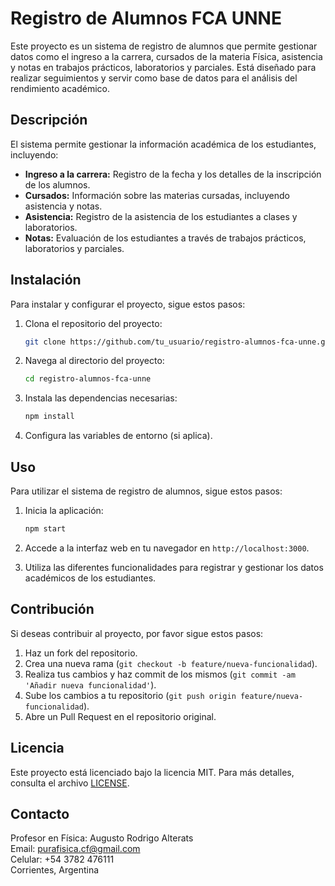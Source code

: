 # Registro de Alumnos FCA UNNE

Este proyecto es un sistema de registro de alumnos que permite gestionar datos como el ingreso a la carrera, cursados de la materia Física, asistencia y notas en trabajos prácticos, laboratorios y parciales. Está diseñado para realizar seguimientos y servir como base de datos para el análisis del rendimiento académico.

## Descripción

El sistema permite gestionar la información académica de los estudiantes, incluyendo:

- **Ingreso a la carrera:** Registro de la fecha y los detalles de la inscripción de los alumnos.
- **Cursados:** Información sobre las materias cursadas, incluyendo asistencia y notas.
- **Asistencia:** Registro de la asistencia de los estudiantes a clases y laboratorios.
- **Notas:** Evaluación de los estudiantes a través de trabajos prácticos, laboratorios y parciales.

## Instalación

Para instalar y configurar el proyecto, sigue estos pasos:

1. Clona el repositorio del proyecto:
   ```bash
   git clone https://github.com/tu_usuario/registro-alumnos-fca-unne.git
   ```

2. Navega al directorio del proyecto:
   ```bash
   cd registro-alumnos-fca-unne
   ```

3. Instala las dependencias necesarias:
   ```bash
   npm install
   ```

4. Configura las variables de entorno (si aplica).

## Uso

Para utilizar el sistema de registro de alumnos, sigue estos pasos:

1. Inicia la aplicación:
   ```bash
   npm start
   ```

2. Accede a la interfaz web en tu navegador en `http://localhost:3000`.

3. Utiliza las diferentes funcionalidades para registrar y gestionar los datos académicos de los estudiantes.

## Contribución

Si deseas contribuir al proyecto, por favor sigue estos pasos:

1. Haz un fork del repositorio.
2. Crea una nueva rama (`git checkout -b feature/nueva-funcionalidad`).
3. Realiza tus cambios y haz commit de los mismos (`git commit -am 'Añadir nueva funcionalidad'`).
4. Sube los cambios a tu repositorio (`git push origin feature/nueva-funcionalidad`).
5. Abre un Pull Request en el repositorio original.

## Licencia

Este proyecto está licenciado bajo la licencia MIT. Para más detalles, consulta el archivo [LICENSE](LICENSE).

## Contacto

Profesor en Física: Augusto Rodrigo Alterats  
Email: purafisica.cf@gmail.com  
Celular: +54 3782 476111  
Corrientes, Argentina
```
